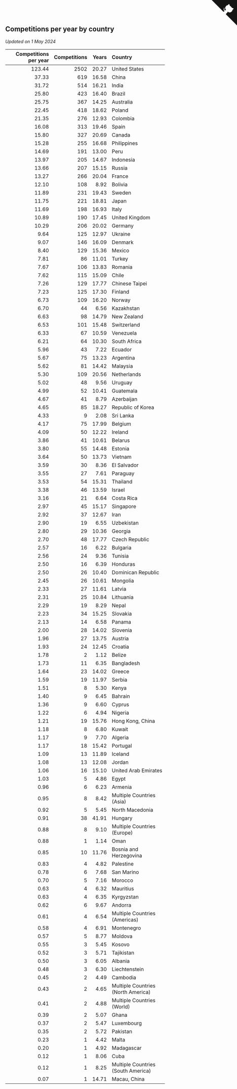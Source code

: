 ## Competitions per year by country

*Updated on  1 May 2024*

| Competitions per year | Competitions | Years | Country |
| ---: | ---: | ---: | :--- |
| 123.44 | 2502 | 20.27 | United States |
| 37.33 | 619 | 16.58 | China |
| 31.72 | 514 | 16.21 | India |
| 25.80 | 423 | 16.40 | Brazil |
| 25.75 | 367 | 14.25 | Australia |
| 22.45 | 418 | 18.62 | Poland |
| 21.35 | 276 | 12.93 | Colombia |
| 16.08 | 313 | 19.46 | Spain |
| 15.80 | 327 | 20.69 | Canada |
| 15.28 | 255 | 16.68 | Philippines |
| 14.69 | 191 | 13.00 | Peru |
| 13.97 | 205 | 14.67 | Indonesia |
| 13.66 | 207 | 15.15 | Russia |
| 13.27 | 266 | 20.04 | France |
| 12.10 | 108 | 8.92 | Bolivia |
| 11.89 | 231 | 19.43 | Sweden |
| 11.75 | 221 | 18.81 | Japan |
| 11.69 | 198 | 16.93 | Italy |
| 10.89 | 190 | 17.45 | United Kingdom |
| 10.29 | 206 | 20.02 | Germany |
| 9.64 | 125 | 12.97 | Ukraine |
| 9.07 | 146 | 16.09 | Denmark |
| 8.40 | 129 | 15.36 | Mexico |
| 7.81 | 86 | 11.01 | Turkey |
| 7.67 | 106 | 13.83 | Romania |
| 7.62 | 115 | 15.09 | Chile |
| 7.26 | 129 | 17.77 | Chinese Taipei |
| 7.23 | 125 | 17.30 | Finland |
| 6.73 | 109 | 16.20 | Norway |
| 6.70 | 44 | 6.56 | Kazakhstan |
| 6.63 | 98 | 14.79 | New Zealand |
| 6.53 | 101 | 15.48 | Switzerland |
| 6.33 | 67 | 10.59 | Venezuela |
| 6.21 | 64 | 10.30 | South Africa |
| 5.96 | 43 | 7.22 | Ecuador |
| 5.67 | 75 | 13.23 | Argentina |
| 5.62 | 81 | 14.42 | Malaysia |
| 5.30 | 109 | 20.56 | Netherlands |
| 5.02 | 48 | 9.56 | Uruguay |
| 4.99 | 52 | 10.41 | Guatemala |
| 4.67 | 41 | 8.79 | Azerbaijan |
| 4.65 | 85 | 18.27 | Republic of Korea |
| 4.33 | 9 | 2.08 | Sri Lanka |
| 4.17 | 75 | 17.99 | Belgium |
| 4.09 | 50 | 12.22 | Ireland |
| 3.86 | 41 | 10.61 | Belarus |
| 3.80 | 55 | 14.48 | Estonia |
| 3.64 | 50 | 13.73 | Vietnam |
| 3.59 | 30 | 8.36 | El Salvador |
| 3.55 | 27 | 7.61 | Paraguay |
| 3.53 | 54 | 15.31 | Thailand |
| 3.38 | 46 | 13.59 | Israel |
| 3.16 | 21 | 6.64 | Costa Rica |
| 2.97 | 45 | 15.17 | Singapore |
| 2.92 | 37 | 12.67 | Iran |
| 2.90 | 19 | 6.55 | Uzbekistan |
| 2.80 | 29 | 10.36 | Georgia |
| 2.70 | 48 | 17.77 | Czech Republic |
| 2.57 | 16 | 6.22 | Bulgaria |
| 2.56 | 24 | 9.36 | Tunisia |
| 2.50 | 16 | 6.39 | Honduras |
| 2.50 | 26 | 10.40 | Dominican Republic |
| 2.45 | 26 | 10.61 | Mongolia |
| 2.33 | 27 | 11.61 | Latvia |
| 2.31 | 25 | 10.84 | Lithuania |
| 2.29 | 19 | 8.29 | Nepal |
| 2.23 | 34 | 15.25 | Slovakia |
| 2.13 | 14 | 6.58 | Panama |
| 2.00 | 28 | 14.02 | Slovenia |
| 1.96 | 27 | 13.75 | Austria |
| 1.93 | 24 | 12.45 | Croatia |
| 1.78 | 2 | 1.12 | Belize |
| 1.73 | 11 | 6.35 | Bangladesh |
| 1.64 | 23 | 14.02 | Greece |
| 1.59 | 19 | 11.97 | Serbia |
| 1.51 | 8 | 5.30 | Kenya |
| 1.40 | 9 | 6.45 | Bahrain |
| 1.36 | 9 | 6.60 | Cyprus |
| 1.22 | 6 | 4.94 | Nigeria |
| 1.21 | 19 | 15.76 | Hong Kong, China |
| 1.18 | 8 | 6.80 | Kuwait |
| 1.17 | 9 | 7.70 | Algeria |
| 1.17 | 18 | 15.42 | Portugal |
| 1.09 | 13 | 11.89 | Iceland |
| 1.08 | 13 | 12.08 | Jordan |
| 1.06 | 16 | 15.10 | United Arab Emirates |
| 1.03 | 5 | 4.86 | Egypt |
| 0.96 | 6 | 6.23 | Armenia |
| 0.95 | 8 | 8.42 | Multiple Countries (Asia) |
| 0.92 | 5 | 5.45 | North Macedonia |
| 0.91 | 38 | 41.91 | Hungary |
| 0.88 | 8 | 9.10 | Multiple Countries (Europe) |
| 0.88 | 1 | 1.14 | Oman |
| 0.85 | 10 | 11.76 | Bosnia and Herzegovina |
| 0.83 | 4 | 4.82 | Palestine |
| 0.78 | 6 | 7.68 | San Marino |
| 0.70 | 5 | 7.16 | Morocco |
| 0.63 | 4 | 6.32 | Mauritius |
| 0.63 | 4 | 6.35 | Kyrgyzstan |
| 0.62 | 6 | 9.67 | Andorra |
| 0.61 | 4 | 6.54 | Multiple Countries (Americas) |
| 0.58 | 4 | 6.91 | Montenegro |
| 0.57 | 5 | 8.77 | Moldova |
| 0.55 | 3 | 5.45 | Kosovo |
| 0.52 | 3 | 5.71 | Tajikistan |
| 0.50 | 3 | 6.05 | Albania |
| 0.48 | 3 | 6.30 | Liechtenstein |
| 0.45 | 2 | 4.49 | Cambodia |
| 0.43 | 2 | 4.65 | Multiple Countries (North America) |
| 0.41 | 2 | 4.88 | Multiple Countries (World) |
| 0.39 | 2 | 5.07 | Ghana |
| 0.37 | 2 | 5.47 | Luxembourg |
| 0.35 | 2 | 5.72 | Pakistan |
| 0.23 | 1 | 4.42 | Malta |
| 0.20 | 1 | 4.92 | Madagascar |
| 0.12 | 1 | 8.06 | Cuba |
| 0.12 | 1 | 8.25 | Multiple Countries (South America) |
| 0.07 | 1 | 14.71 | Macau, China |


<a href="https://github.com/jonatanklosko/wca_statistics" class="github-corner" aria-label="View source on Github"><svg width="80" height="80" viewBox="0 0 250 250" style="fill:#151513; color:#fff; position: absolute; top: 0; border: 0; right: 0;" aria-hidden="true"><path d="M0,0 L115,115 L130,115 L142,142 L250,250 L250,0 Z"></path><path d="M128.3,109.0 C113.8,99.7 119.0,89.6 119.0,89.6 C122.0,82.7 120.5,78.6 120.5,78.6 C119.2,72.0 123.4,76.3 123.4,76.3 C127.3,80.9 125.5,87.3 125.5,87.3 C122.9,97.6 130.6,101.9 134.4,103.2" fill="currentColor" style="transform-origin: 130px 106px;" class="octo-arm"></path><path d="M115.0,115.0 C114.9,115.1 118.7,116.5 119.8,115.4 L133.7,101.6 C136.9,99.2 139.9,98.4 142.2,98.6 C133.8,88.0 127.5,74.4 143.8,58.0 C148.5,53.4 154.0,51.2 159.7,51.0 C160.3,49.4 163.2,43.6 171.4,40.1 C171.4,40.1 176.1,42.5 178.8,56.2 C183.1,58.6 187.2,61.8 190.9,65.4 C194.5,69.0 197.7,73.2 200.1,77.6 C213.8,80.2 216.3,84.9 216.3,84.9 C212.7,93.1 206.9,96.0 205.4,96.6 C205.1,102.4 203.0,107.8 198.3,112.5 C181.9,128.9 168.3,122.5 157.7,114.1 C157.9,116.9 156.7,120.9 152.7,124.9 L141.0,136.5 C139.8,137.7 141.6,141.9 141.8,141.8 Z" fill="currentColor" class="octo-body"></path></svg></a><style>.github-corner:hover .octo-arm{animation:octocat-wave 560ms ease-in-out}@keyframes octocat-wave{0%,100%{transform:rotate(0)}20%,60%{transform:rotate(-25deg)}40%,80%{transform:rotate(10deg)}}@media (max-width:500px){.github-corner:hover .octo-arm{animation:none}.github-corner .octo-arm{animation:octocat-wave 560ms ease-in-out}}</style>
